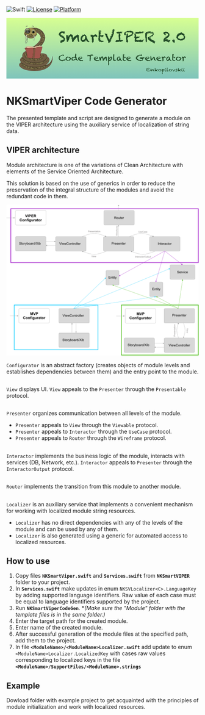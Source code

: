 ![Swift](https://img.shields.io/badge/Swift-5.0-orange.svg)
[![License](https://img.shields.io/badge/license-MIT-blue.svg?style=flat&color=yellow)](http://mit-license.org)
[![Platform](http://img.shields.io/badge/platform-ios-lightgrey.svg?style=flat&color=black)](https://developer.apple.com/resources/)

![](https://github.com/nkopilovskii/SmartVIPER/blob/master/SmartVIPER_logo.png?raw=true)

# NKSmartViper Code Generator
The presented template and script are designed to generate a module on the VIPER architecture using the auxiliary service of localization of string data.
##
## VIPER architecture
Module architecture is one of the variations of Clean Architecture with elements of the Service Oriented Architecture.

This solution is based on the use of generics in order to reduce the preservation of the integral structure of the modules and avoid the redundant code in them.

![](https://github.com/nkopilovskii/SmartVIPER/blob/master/blockscheme.png?raw=true)

`Configurator`  is an abstract factory (creates objects of module levels and establishes dependencies between them) and the entry point to the module.
##
`View` displays UI. `View` appeals to the `Presenter` through the `Presentable` protocol.
##
`Presenter` organizes communication between all levels of the module. 
- `Presenter` appeals to `View` through the `Viewable` protocol. 
- `Presenter` appeals to `Interactor` through the `UseCase` protocol.
- `Presenter` appeals to `Router` through the `Wireframe` protocol.
##
`Interactor` implements the business logic of the module, interacts with services (DB, Network, etc.). `Interactor` appeals to `Presenter` through the `InteractorOutput` protocol.
##
`Router` implements the transition from this module to another module.
##
`Localizer` is an auxiliary service that implements a convenient mechanism for working with localized module string resources. 
- `Localizer` has no direct dependencies with any of the levels of the module and can be used by any of them.
- `Localizer` is also generated using a generic for automated access to localized resources.
##
## How to use
1. Copy files **`NKSmartViper.swift`** and **`Services.swift`** from **`NKSmartVIPER`** folder to your project. 
2. In **`Services.swift`** make updates in enum `NKSVLocalizer<C>.LanguageKey` by adding supported language identifiers. Raw value of each case must be equal to language identifiers supported by the project.
3. Run **`NKSmartViperCodeGen`**. **(Make sure the "Module" folder with the template files is in the same folder.)*
4. Enter the target path for the created module.
5. Enter name of the created module.
6. After successful generation of the module files at the specified path, add them to the project.
7. In file **`<ModuleName>/<ModuleName>Localizer.swift`** add update to enum `<ModuleName>Localizer.LocalizedKey` with cases raw values corresponding to localized keys in the file **`<ModuleName>/SupportFiles/<ModuleName>.strings`**
##
## Example
Dowload folder with example project to get acquainted with the principles of module initialization and work with localized resources.
